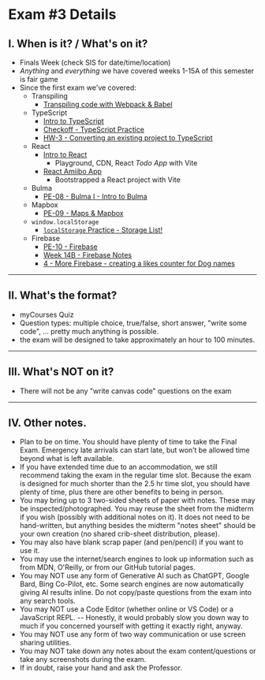 # Exam #3 Details

## I. When is it? / What's on it?
- Finals Week (check SIS for date/time/location)
- *Anything* and *everything* we have covered weeks 1-15A of this semester is fair game
- Since the first exam we've covered:
  - Transpiling
    - [Transpiling code with Webpack & Babel](bundling-transpiling.md)
  - TypeScript
    - [Intro to TypeScript](https://github.com/tonethar/IGME-330-Master/blob/master/notes/intro-typescript.md)
    - [Checkoff - TypeScript Practice](../checkoffs/typescript-practice.md)
    - [HW-3 - Converting an existing project to TypeScript](../hw/hw3-typescript-notes.md)
  - React
    - [Intro to React](https://github.com/tonethar/IGME-330-Master/blob/master/notes/react-intro.md)
      - Playground, CDN, React *Todo App* with Vite
    - [React Amiibo App](https://github.com/tonethar/IGME-330-Master/blob/master/notes/react-amiibo-app.md)
      - Bootstrapped a React project with Vite
  - Bulma
    - [PE-08 - Bulma I - Intro to Bulma](https://github.com/tonethar/IGME-330-Fall-2023/blob/main/pe/pe-08.md)
  - Mapbox
      - [PE-09 - Maps & Mapbox](../pe/pe-09.md)
  - `window.localStorage`
    - [`localStorage` Practice - Storage List!](https://github.com/tonethar/IGME-330-Master/blob/master/notes/localstorage-practice.md)
  - Firebase
    - [PE-10 - Firebase](../pe/pe-10.md)
    - [Week 14B - Firebase Notes](../weekly/14B.md#ii-firebase-notes)
    - [4 - More Firebase - creating a likes counter for Dog names](https://github.com/tonethar/IGME-330-Master/blob/master/notes/firebase-4.md)

<hr>

## II. What's the format?
- myCourses Quiz
- Question types: multiple choice, true/false, short answer, "write some code", ... pretty much anything is possible.
- the exam will be designed to take approximately an hour to 100 minutes.

<hr>

## III. What's NOT on it?

- There will not be any "write canvas code" questions on the exam

<hr>

## IV. Other notes.

- Plan to be on time.  You should have plenty of time to take the Final Exam.  Emergency late arrivals can start late, but won’t be allowed time beyond what is left available.
- If you have extended time due to an accommodation, we still recommend taking the exam in the regular time slot.  Because the exam is designed for much shorter than the 2.5 hr time slot, you should have plenty of time, plus there are other benefits to being in person.
- You may bring up to 3 two-sided sheets of paper with notes.  These may be inspected/photographed.  You may reuse the sheet from the midterm if you wish (possibly with additional notes on it).  It does not need to be hand-written, but anything besides the midterm "notes sheet" should be your own creation (no shared crib-sheet distribution, please).
- You may also have blank scrap paper (and pen/pencil) if you want to use it.
- You may use the internet/search engines to look up information such as from MDN, O'Reilly, or from our GitHub tutorial pages.
- You may NOT use any form of Generative AI such as ChatGPT, Google Bard, Bing Co-Pilot, etc.  Some search engines are now automatically giving AI results inline.  Do not copy/paste questions from the exam into any search tools.
- You may NOT use a Code Editor (whether online or VS Code) or a JavaScript REPL. -- Honestly, it would probably slow you down way to much if you concerned yourself with getting it exactly right, anyway.
- You may NOT use any form of two way communication or use screen sharing utilities.
- You may NOT take down any notes about the exam content/questions or take any screenshots during the exam.
- If in doubt, raise your hand and ask the Professor.
